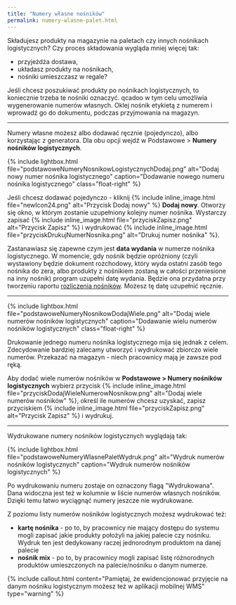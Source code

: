 ```yaml
---
title: "Numery własne nośników"
permalink: numery-wlasne-palet.html
---
```


Składujesz produkty na magazynie na paletach czy innych nośnikach logistycznych? Czy proces składowania wygląda mniej więcej tak:
- przyjeżdża dostawa,
- układasz produkty na nośnikach,
- nośniki umieszczasz w regale?

Jeśli chcesz poszukiwać produkty po nośnikach logistycznych, to koniecznie trzeba te nośniki oznaczyć. qcadoo w tym celu umożliwia wygenerowanie numerów własnych. Oklej nośnik etykietą z numerem i wprowadź go do dokumentu, podczas przyjmowania na magazyn.

---

Numery własne możesz albo dodawać ręcznie (pojedynczo), albo korzystając z generatora. Dla obu opcji wejdź w Podstawowe > **Numery nośników logistycznych**.

{% include lightbox.html file="podstawoweNumeryNosnikowLogistycznychDodaj.png" alt="Dodaj nowy numer nośnika logistycznego" caption="Dodawanie nowego numeru nośnika logistycznego" class="float-right" %}

Jeśli chcesz dodawać pojedynczo - kliknij {% include inline_image.html file="newIcon24.png" alt="Przycisk Dodaj nowy" %} **Dodaj nowy**. Otworzy się okno, w którym zostanie uzupełniony kolejny numer nośnika. Wystarczy zapisać {% include inline_image.html file="przyciskZapisz.png" alt="Przycisk Zapisz" %} i wydrukować {% include inline_image.html file="przyciskDrukujNumerNosnika.png" alt="Drukuj numer nośnika" %}.

Zastanawiasz się zapewne czym jest **data wydania** w numerze nośnika logistycznego. W momencie, gdy nośnik będzie opróżniony (czyli wystawiony będzie dokument rozchodowy, który wyda ostatni zasób tego nośnika do zera, albo produkty z nośnikiem zostaną w całości przeniesione na inny nośnik) program uzupełni datę wydania. Będzie ona przydatna przy tworzeniu raportu [rozliczenia nośników](/rozliczenie-palet). Możesz tę datę uzupełnić ręcznie.

---
{% include lightbox.html file="podstawoweNumeryNosnikowDodajWiele.png" alt="Dodaj wiele numerów nośników logistycznych" caption="Dodawanie wielu numerów nośników logistycznych" class="float-right" %}

Drukowanie jednego numeru nośnika logistycznego mija się jednak z celem. Zdecydowanie bardziej zalecamy utworzyć i wydrukować zbiorczo wiele numerów. Przekazać na magazyn - niech pracownicy mają je zawsze pod ręką. 


Aby dodać wiele numerów nośników w **Podstawowe > Numery nośników logistycznych** wybierz przycisk {% include inline_image.html file="przyciskDodajWieleNumerowNosnikow.png" alt="Dodaj wiele numerów nośników" %}, określ ile numerów chcesz uzyskać, zapisz przyciskiem {% include inline_image.html file="przyciskZapisz.png" alt="Przycisk Zapisz" %} i wydrukuj.

---

Wydrukowane numery nośników logistycznych wyglądają tak:

{% include lightbox.html file="podstawoweNumeryWlasnePaletWydruk.png" alt="Wydruk numerów nośników logistycznych" caption="Wydruk numerów nośników logistycznych" %}

Po wydrukowaniu numeru zostaje on oznaczony flagą "Wydrukowana". Dana widoczna jest też w kolumnie w liście numerów własnych nośników. Dzięki temu łatwo wyciągnąć numery jeszcze nie wydrukowane.


Z poziomu listy numerów nośników logistycznych możesz wydrukować też:
- **kartę nośnika** - po to, by pracownicy nie mający dostępu do systemu mogli zapisać jakie produkty położyli na jakiej palecie czy nośniku. Wydruk ten jest dedykowany raczej jednorodnym produktom na danej palecie
- **nośnik mix** - po to, by pracownicy mogli zapisać listę różnorodnych produktów umieszczonych na palecie/nośniku o danym numerze.

{% include callout.html content="Pamiętaj, że ewidencjonować przyjęcie na danym nośniku logistycznym możesz też w aplikacji mobilnej WMS" type="warning" %}


